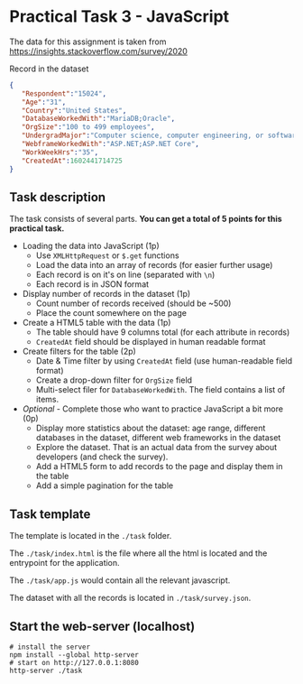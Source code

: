 # Practical Task 3 - JavaScript
The data for this assignment is taken from https://insights.stackoverflow.com/survey/2020

Record in the dataset
```json 
{
   "Respondent":"15024",
   "Age":"31",
   "Country":"United States",
   "DatabaseWorkedWith":"MariaDB;Oracle",
   "OrgSize":"100 to 499 employees",
   "UndergradMajor":"Computer science, computer engineering, or software engineering",
   "WebframeWorkedWith":"ASP.NET;ASP.NET Core",
   "WorkWeekHrs":"35",
   "CreatedAt":1602441714725
}
```

## Task description

The task consists of several parts. **You can get a total of 5 points for this practical task.** 

- Loading the data into JavaScript (1p)
    - Use ```XMLHttpRequest``` or ```$.get``` functions
    - Load the data into an array of records (for easier further usage)
    - Each record is on it's on line (separated with ```\n```)
    - Each record is in JSON format
- Display number of records in the dataset (1p)
    - Count number of records received (should be ~500)
    - Place the count somewhere on the page
- Create a HTML5 table with the data (1p)
    - The table should have 9 columns total (for each attribute in records)
    - ```CreatedAt``` field should be displayed in human readable format
- Create filters for the table (2p)
    - Date & Time filter by using ```CreatedAt``` field (use human-readable field format)
    - Create a drop-down filter for ```OrgSize``` field
    - Multi-select filer for ```DatabaseWorkedWith```. The field contains a list of items. 
- *Optional* - Complete those who want to practice JavaScript a bit more (0p)
    - Display more statistics about the dataset: age range, different databases in the dataset, different web frameworks in the dataset
    - Explore the dataset. That is an actual data from the survey about developers (and check the survey).
    - Add a HTML5 form to add records to the page and display them in the table
    - Add a simple pagination for the table


## Task template

The template is located in the ```./task``` folder. 

The ```./task/index.html``` is the file where all the html is located and the entrypoint for the application.

The ```./task/app.js``` would contain all the relevant javascript.

The dataset with all the records is located in ```./task/survey.json```.

## Start the web-server (localhost)
```shell
# install the server
npm install --global http-server
# start on http://127.0.0.1:8080
http-server ./task
```

